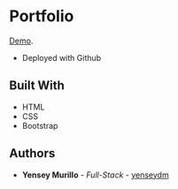 # Portfolio

[Demo](https://yenseydm.github.io/My-Portfolio/).

* Deployed with Github

## Built With

* HTML
* CSS
* Bootstrap

## Authors

* **Yensey Murillo** - *Full-Stack* - [yenseydm](https://github.com/yenseydm)
